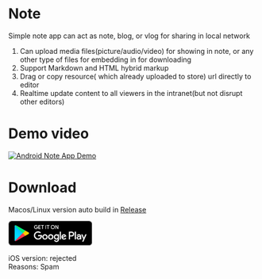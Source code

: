 # Note

Simple note app can act as note, blog, or vlog for sharing in local network

1. Can upload media files(picture/audio/video) for showing in note, or any other type of files for embedding in for downloading
2. Support Markdown and HTML hybrid markup
3. Drag or copy resource( which already uploaded to store) url directly to editor
4. Realtime update content to all viewers in the intranet(but not disrupt other editors)


# Demo video

[![Android Note App Demo](https://img.youtube.com/vi/_o2iIWhPPu0/0.jpg)](https://www.youtube.com/watch?v=_o2iIWhPPu0)


# Download

Macos/Linux version auto build in [Release](https://github.com/novice79/app/releases/tag/v1.0-note)

[<img src="misc/img/google-play-badge.png" height="50">](https://play.google.com/store/apps/details?id=piaoyun.note)

iOS version: rejected  
Reasons: Spam